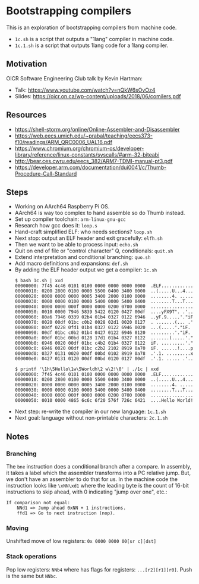 # Bootstrapping compilers

This is an exploration of bootstrapping compilers from machine code.

* `1c.sh` is a script that outputs a "1lang" compiler in machine code.
* `1c.1.sh` is a script that outputs 1lang code for a 1lang compiler.

## Motivation

OICR Software Engineering Club talk by Kevin Hartman:

* Talk: https://www.youtube.com/watch?v=nQkW6sOvOz4
* Slides: https://oicr.on.ca/wp-content/uploads/2018/06/comilers.pdf

## Resources

* https://shell-storm.org/online/Online-Assembler-and-Disassembler
* https://web.eecs.umich.edu/~prabal/teaching/eecs373-f10/readings/ARM_QRC0006_UAL16.pdf
* https://www.chromium.org/chromium-os/developer-library/reference/linux-constants/syscalls/#arm-32-biteabi
* http://bear.ces.cwru.edu/eecs_382/ARM7-TDMI-manual-pt3.pdf
* https://developer.arm.com/documentation/dui0041/c/Thumb-Procedure-Call-Standard

## Steps

* Working on AArch64 Raspberry Pi OS.
* AArch64 is way too complex to hand assemble so do Thumb instead.
* Set up compiler toolchain: `arm-linux-gnu-gcc`
* Research how gcc does it: `loop.s`
* Hand-craft simplified ELF: who needs sections? `loop.sh`
* Next stop: output an ELF header and exit gracefully: `elfh.sh`
* Then we want to be able to process input: `echo.sh`
* Quit on end of file or "control character" Q, conditionals: `quit.sh`
* Extend interpretation and conditional branching: `quo.sh`
* Add macro definitions and expansions: `def.sh`
* By adding the ELF header output we get a compiler: `1c.sh`
  ``` console
  $ bash 1c.sh | xxd
  00000000: 7f45 4c46 0101 0100 0000 0000 0000 0000  .ELF............
  00000010: 0200 2800 0100 0000 5500 0400 3400 0000  ..(.....U...4...
  00000020: 0000 0000 0000 0005 3400 2000 0100 0000  ........4. .....
  00000030: 0000 0000 0100 0000 5400 0000 5400 0400  ........T...T...
  00000040: 0000 0000 000f 0000 0000 0200 0700 0000  ................
  00000050: 0010 0000 7946 5839 5422 0120 0427 00df  ....yFX9T". .'..
  00000060: 80a6 7946 0339 02b4 01b4 0327 0122 6946  ..yF.9.....'."iF
  00000070: 0020 00df 01bc c0b2 0028 02d1 0020 0127  . .......(... .'
  00000080: 00df 0228 0fd1 01b4 0327 0122 6946 0020  ...(.....'."iF.
  00000090: 00df 01bc c0b2 01b4 0427 0122 6946 0120  .........'."iF.
  000000a0: 00df 01bc 00bd 0128 17d1 01b4 0327 0122  .......(.....'."
  000000b0: 6946 0020 00df 01bc c4b2 01b4 0327 0122  iF. .........'."
  000000c0: 6946 0020 00df 01bc c2b2 2102 8919 0a70  iF. ......!....p
  000000d0: 0327 0131 0020 00df 00bd 0102 8919 0a78  .'.1. .........x
  000000e0: 0427 0131 0120 00df 00bd 0120 0127 00df  .'.1. ..... .'..
  ```
  ``` console
  $ printf '\1h\5Hello\1w\5Worldh\2 w\2!\0' | ./1c | xxd
  00000000: 7f45 4c46 0101 0100 0000 0000 0000 0000  .ELF............
  00000010: 0200 2800 0100 0000 5500 0400 3400 0000  ..(.....U...4...
  00000020: 0000 0000 0000 0005 3400 2000 0100 0000  ........4. .....
  00000030: 0000 0000 0100 0000 5400 0000 5400 0400  ........T...T...
  00000040: 0000 0000 000f 0000 0000 0200 0700 0000  ................
  00000050: 0010 0000 4865 6c6c 6f20 576f 726c 6421  ....Hello World!
  ```
* Next step: re-write the compiler in our new language: `1c.1.sh`
* Next goal: language without non-printable characters: `2c.1.sh`

## Notes

### Branching

The `bne` instruction does a conditional branch after a compare. In assembly,
it takes a label which the assembler transforms into a PC relative jump. But,
we don't have an assembler to do that for us. In the machine code the instruction
looks like `\xNN\xd1` where the leading byte is the count of 16-bit instructions
to skip ahead, with 0 indicating "jump over one", etc.:

```
If comparison not equal:
    NNd1 => Jump ahead 0xNN + 1 instructions.
    ffd1 => Go to next instruction (nop).
```

### Moving

Unshifted move of low registers: `0x 0000 0000 00[sr c][dst]`

### Stack operations

Pop low registers: `NNb4` where has flags for registers: `...[r2][r1][r0]`.
Push is the same but `NNbc`.
